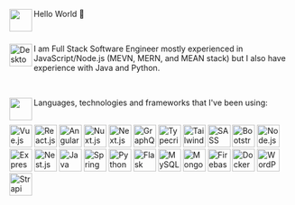 <p align="left">
<img align="left" src="https://cdn.icon-icons.com/icons2/1603/PNG/48/people-avatar-head-man-male-beard-hypster_108541.png" width="40px" height="40px">Hello World 👋 </p><br/>

<p align="left">
<img align="left" src="https://cdn.icon-icons.com/icons2/1076/PNG/48/computer1_77902.png" width="40px" height="40px" alt="Desktop icon Icon" title="Desktop"/> I am Full Stack Software Engineer mostly experienced in JavaScript/Node.js (MEVN, MERN, and MEAN stack) but I also have experience with Java and Python. </p><br/>

<p align="left">
<img align="left" src="https://cdn.icon-icons.com/icons2/2104/PNG/48/gears_icon_129460.png" width="40px" height="40px"/> Languages, technologies and frameworks that I've been using:</p><br/>
<div align="left">
<img  src="https://cdn.icon-icons.com/icons2/2415/PNG/48/vuejs_original_logo_icon_146304.png" width="40px" height="40px" alt="Vue.js Icon" title="Vue.js">
<img  src="https://cdn.icon-icons.com/icons2/2415/PNG/48/react_original_logo_icon_146374.png" width="40px" height="40px" alt="React.js Icon" title="React.js">
<img  src="https://cdn.icon-icons.com/icons2/2107/PNG/48/file_type_angular_icon_130754.png" width="40px" height="40px" alt="Angular Icon" title="Angular">
<img  src="https://cdn.icon-icons.com/icons2/2699/PNG/48/nuxtjs_logo_icon_170906.png" width="40px" height="40px" alt="Nuxt.js Icon" title="Nuxt.js">
<img  src="https://cdn.icon-icons.com/icons2/2148/PNG/48/nextjs_icon_132160.png" width="40px" height="40px" alt="Next.js Icon" title="Next.js">
<img  src="https://cdn.icon-icons.com/icons2/2107/PNG/48/file_type_graphql_icon_130564.png" width="40px" height="40px" alt="GraphQL Icon" title="GraphQL">
<img src="https://cdn.icon-icons.com/icons2/2107/PNG/48/file_type_typescript_official_icon_130107.png" width="40px" height="40px" alt="Typecript Icon" title="Typecript">
<img src="https://cdn.icon-icons.com/icons2/2107/PNG/48/file_type_tailwind_icon_130128.png" width="40px" height="40px" alt="Tailwind Icon" title="Tailwind">
<img src="https://cdn.icon-icons.com/icons2/2107/PNG/48/file_type_sass_icon_130182.png" width="40px" height="40px" alt="SASS Icon" title="SASS">
<img src="https://cdn.icon-icons.com/icons2/2415/PNG/48/bootstrap_plain_logo_icon_146619.png" width="40px" height="40px" alt="Bootstrap Icon" title="Bootstrap">
<img  src="https://cdn.icon-icons.com/icons2/2107/PNG/48/file_type_node_icon_130301.png" width="40px" height="40px" alt="Node.js Icon" title="Node.js">
<img  src="https://cdn.icon-icons.com/icons2/2699/PNG/48/expressjs_logo_icon_169185.png" width="40px" height="40px" alt="Express.js Icon" title="Express.js">
<img  src="https://cdn.icon-icons.com/icons2/2107/PNG/48/file_type_nestjs_icon_130355.png" width="40px" height="40px" alt="Nest.js Icon" title="Nest.js">
<img  src="https://cdn.icon-icons.com/icons2/2415/PNG/48/java_original_wordmark_logo_icon_146459.png" width="40px" height="40px" alt="Java Icon" title="Java">  
<img  src="https://cdn.icon-icons.com/icons2/3398/PNG/48/boot_spring_logo_icon_214693.png" width="40px" height="40px"  alt="Spring Boot Icon" title="Spring Boot">  
<img  src="https://cdn.icon-icons.com/icons2/112/PNG/48/python_18894.png" width="40px" height="40px" alt="Python Icon" title="Python">
<img  src="https://cdn.icon-icons.com/icons2/2148/PNG/48/flask_icon_132389.png" width="40px" height="40px" alt="Flask Icon" title="Flask">
<img  src="https://cdn.icon-icons.com/icons2/2107/PNG/48/file_type_mysql_icon_130379.png" width="40px" height="40px" alt="MySQL Icon" title="MySQL">     
<img  src="https://cdn.icon-icons.com/icons2/2415/PNG/48/mongodb_original_wordmark_logo_icon_146425.png" width="40px" height="40px" alt="MongoDB Icon" title="MongoDB">
<img  src="https://cdn.icon-icons.com/icons2/691/PNG/48/google_firebase_icon-icons.com_61475.png" width="40px" height="40px" alt="Firebase Icon" title="Firebase">
<img  src="https://cdn.icon-icons.com/icons2/2415/PNG/48/docker_original_wordmark_logo_icon_146557.png" width="40px" height="40px" alt="Docker" title="Docker">
<img  src="https://cdn.icon-icons.com/icons2/2699/PNG/48/wordpress_logo_icon_167953.png" width="40px" height="40px" alt="WordPress Icon" title="WordPress"> 
<img  src="https://cdn.icon-icons.com/icons2/2389/PNG/48/strapi_logo_icon_144838.png" width="40px" height="40px" alt="Strapi Icon" title="Strapi">
</div>

